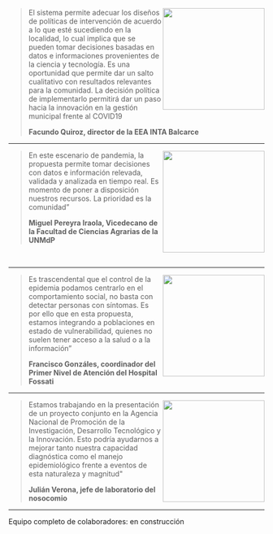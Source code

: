 > <img align="right" src="images/0_facundo.jpg" height ="200" align="left"/>
>
> El sistema permite adecuar los diseños de políticas de intervención de acuerdo a lo que esté sucediendo en la localidad, lo cual implica que se pueden tomar decisiones basadas en datos e informaciones provenientes de la ciencia y tecnología. Es una oportunidad que permite dar un salto cualitativo con resultados relevantes para la comunidad. La decisión política de implementarlo permitirá dar un paso hacia la innovación en la gestión municipal frente al COVID19
>
>**Facundo Quiroz, director de la EEA INTA Balcarce** 

---

> <img align="right" src="images/0_miguel1.png" height ="200" align="left"/>
>
> En este escenario de pandemia, la propuesta permite tomar decisiones con datos e información relevada, validada y analizada en tiempo real. Es momento de poner a disposición nuestros recursos. La prioridad es la comunidad”
>
>**Miguel Pereyra Iraola, Vicedecano de la Facultad de Ciencias Agrarias de la UNMdP**

<br clear="right"/>

---


> <img align="right" src="images/0_francisco.jpg" height ="200" align="left"/>
> Es trascendental que el control de la epidemia podamos centrarlo en el comportamiento social, no basta con detectar personas con síntomas. Es por ello que en esta propuesta, estamos integrando a poblaciones en estado de vulnerabilidad, quienes no suelen tener acceso a la salud o a la información”
>
>**Francisco Gonzáles, coordinador del Primer Nivel de Atención del Hospital Fossati**

---

><img align="right" src="images/0_julian.jpeg" height ="200" align="left"/>
>
>Estamos trabajando en la presentación de un proyecto conjunto en la Agencia Nacional de Promoción de la Investigación, Desarrollo Tecnológico y la Innovación. Esto podría ayudarnos a mejorar tanto nuestra capacidad diagnóstica como el manejo epidemiológico frente a eventos de esta naturaleza y magnitud"
>
>**Julián Verona, jefe de laboratorio del nosocomio**

---

Equipo completo de colaboradores: en construcción
